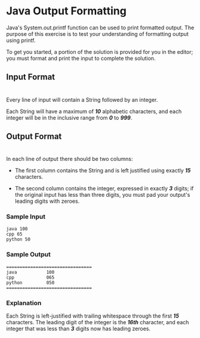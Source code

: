# Java Output Formatting

Java's System.out.printf function can be used to print formatted output. The purpose of this exercise is to test your understanding of formatting output using printf.

To get you started, a portion of the solution is provided for you in the editor; you must format and print the input to complete the solution.

## Input Format
#

Every line of input will contain a String followed by an integer.

Each String will have a maximum of **_10_** alphabetic characters, and each integer will be in the inclusive range from **_0_** to **_999_**.

## Output Format
#
In each line of output there should be two columns:
* The first column contains the String and is left justified using exactly **_15_** characters.

* The second column contains the integer, expressed in exactly **_3_** digits; if the original input has less than three digits, you must pad your output's leading digits with zeroes.

### Sample Input

```
java 100
cpp 65
python 50
```
### Sample Output
```
================================
java           100 
cpp            065 
python         050 
================================
```
### Explanation

Each String is left-justified with trailing whitespace through the first **_15_** characters. The leading digit of the integer is the **_16th_** character, and each integer that was less than **_3_** digits now has leading zeroes.